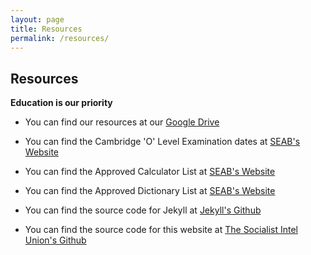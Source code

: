 ```yaml
---
layout: page
title: Resources
permalink: /resources/
---
```


## Resources
**Education is our priority**

- You can find our resources at our [Google Drive](https://drive.google.com/open?id=0B6ew6bFKbKyTM0VqSTZ2eFlBZVE)

- You can find the Cambridge 'O' Level Examination dates at [SEAB's Website](http://www.seab.gov.sg/content/examTimeTable/2017GCEOExamTimeTable.pdf)

- You can find the Approved Calculator List at [SEAB's Website](http://www.seab.gov.sg/content/calculator/GuidelinesCalculators.pdf)

- You can find the Approved Dictionary List at [SEAB's Website](http://www.seab.gov.sg/content/dictionary/2017GCENOADictList.pdf)

- You can find the source code for Jekyll at [Jekyll's Github](https://github.com/jekyll/jekyll)

- You can find the source code for this website at [The Socialist Intel Union's Github](https://github.com/SocialistIntelUnion/socialistintelunion.github.io)



